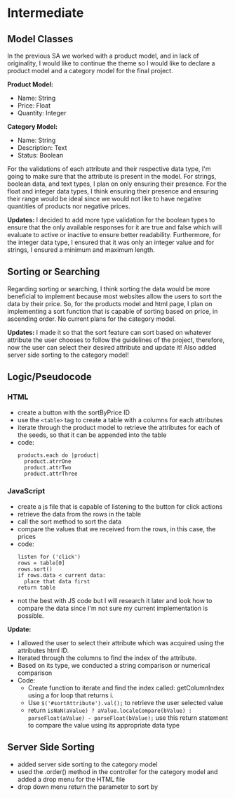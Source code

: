 # Intermediate

## Model Classes

In the previous SA we worked with a product model, and in lack of originality, I would like to continue the theme so I would like to declare a product model and a category model for the final project.

**Product Model:**

- Name: String
- Price: Float
- Quantity: Integer

**Category Model:**

- Name: String
- Description: Text
- Status: Boolean

For the validations of each attribute and their respective data type, I'm going to make sure that the attribute is present in the model. For strings, boolean data, and text types, I plan on only ensuring their presence. For the float and integer data types, I think ensuring their presence and ensuring their range would be ideal since we would not like to have negative quantities of products nor negative prices.

**Updates:** I decided to add more type validation for the boolean types to ensure that the only available responses for it are true and false which will evaluate to active or inactive to ensure better readability. Furthermore, for the integer data type, I ensured that it was only an integer value and for strings, I ensured a minimum and maximum length.

## Sorting or Searching

Regarding sorting or searching, I think sorting the data would be more beneficial to implement because most websites allow the users to sort the data by their price. So, for the products model and html page, I plan on implementing a sort function that is capable of sorting based on price, in ascending order. No current plans for the category model.

**Updates:** I made it so that the sort feature can sort based on whatever attribute the user chooses to follow the guidelines of the project, therefore, now the user can select their desired attribute and update it! Also added server side sorting to the category model! 

## Logic/Pseudocode

### HTML

- create a button with the sortByPrice ID
- use the `<table>` tag to create a table with a columns for each attributes
- iterate through the product model to retrieve the attributes for each of the seeds, so that it can be appended into the table
- code:
  ```
  products.each do |product|
    product.atrrOne
    product.attrTwo
    product.attrThree
  ```

### JavaScript

- create a js file that is capable of listening to the button for click actions
- retrieve the data from the rows in the table
- call the sort method to sort the data
- compare the values that we received from the rows, in this case, the prices
- code:
  ```
  listen for ('click')
  rows = table[0]
  rows.sort()
  if rows.data < current data:
    place that data first
  return table
  ```
- not the best with JS code but I will research it later and look how to compare the data since I'm not sure my current implementation is possible.

**Update:**

- I allowed the user to select their attribute which was acquired using the attributes html ID.
- Iterated through the columns to find the index of the attribute.
- Based on its type, we conducted a string comparison or numerical comparison
- Code:
  - Create function to iterate and find the index called: getColumnIndex using a for loop that returns i.
  - Use `$('#sortAttribute').val();` to retrieve the user selected value
  - return `isNaN(aValue) ? aValue.localeCompare(bValue) : parseFloat(aValue) - parseFloat(bValue);` use this return statement to compare the value using its appropriate data type

## Server Side Sorting
- added server side sorting to the category model 
- used the .order() method in the controller for the category model and added a drop menu for the HTML file
- drop down menu return the parameter to sort by 
